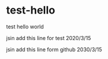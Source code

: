 # test-hello
test hello world

jsin add this line for test 2020/3/15

jsin add this line form github 2030/3/15
